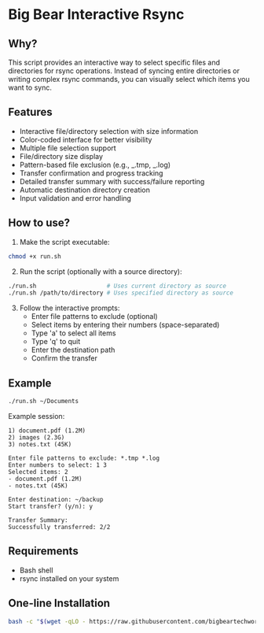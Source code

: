 # Big Bear Interactive Rsync

## Why?

This script provides an interactive way to select specific files and directories for rsync operations. Instead of syncing entire directories or writing complex rsync commands, you can visually select which items you want to sync.

## Features

- Interactive file/directory selection with size information
- Color-coded interface for better visibility
- Multiple file selection support
- File/directory size display
- Pattern-based file exclusion (e.g., _.tmp, _.log)
- Transfer confirmation and progress tracking
- Detailed transfer summary with success/failure reporting
- Automatic destination directory creation
- Input validation and error handling

## How to use?

1. Make the script executable:

```bash
chmod +x run.sh
```

2. Run the script (optionally with a source directory):

```bash
./run.sh                    # Uses current directory as source
./run.sh /path/to/directory # Uses specified directory as source
```

3. Follow the interactive prompts:
   - Enter file patterns to exclude (optional)
   - Select items by entering their numbers (space-separated)
   - Type 'a' to select all items
   - Type 'q' to quit
   - Enter the destination path
   - Confirm the transfer

## Example

```bash
./run.sh ~/Documents
```

Example session:

```
1) document.pdf (1.2M)
2) images (2.3G)
3) notes.txt (45K)

Enter file patterns to exclude: *.tmp *.log
Enter numbers to select: 1 3
Selected items: 2
- document.pdf (1.2M)
- notes.txt (45K)

Enter destination: ~/backup
Start transfer? (y/n): y

Transfer Summary:
Successfully transferred: 2/2
```

## Requirements

- Bash shell
- rsync installed on your system

## One-line Installation

```bash
bash -c "$(wget -qLO - https://raw.githubusercontent.com/bigbeartechworld/big-bear-scripts/master/interactive-rsync/run.sh)"
```
